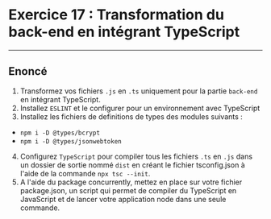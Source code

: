 # Exercice 17 : Transformation du back-end en intégrant TypeScript

---

## Enoncé

1. Transformez vos fichiers `.js` en `.ts` uniquement pour la partie `back-end` en intégrant TypeScript.
2. Installez `ESLINT` et le configurer pour un environnement avec TypeScript
3. Installez les fichiers de definitions de types des modules suivants :
- `npm i -D @types/bcrypt`
- `npm i -D @types/jsonwebtoken`
4. Configurez `TypeScript` pour compiler tous les fichiers `.ts` en `.js` dans un dossier de sortie nommé `dist` en créant le fichier tsconfig.json à l'aide de la commande `npx tsc --init`.
5. A l'aide du package concurrently, mettez en place sur votre fichier package.json, un script qui permet de compiler du TypeScript en JavaScript et de lancer votre application node dans une seule commande.

 <!--
`{
  "compilerOptions": {
    "module": "NodeNext",
    "esModuleInterop": true,
    "outDir": "dist",
    "target": "es6",
    "strict": true
  },
  "include": [
    "src/**/*"
  ],
  "exclude": [
    "dist"
  ]
}`
 -->